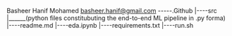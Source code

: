 Basheer Hanif Mohamed
basheer.hanif@gmail.com
-----.Github
|----src
   |______(python files constitubuting the end-to-end ML pipeline in .py forma)
|----readme.md
|----eda.ipynb
|----requirements.txt
|----run.sh
